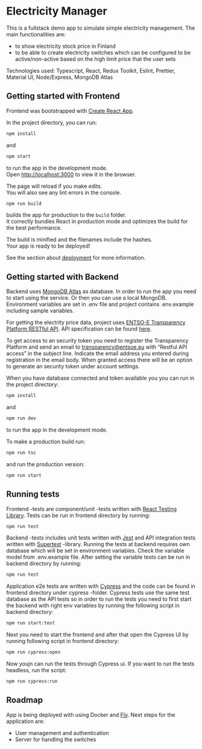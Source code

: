 # Electricity Manager

This is a fullstack demo app to simulate simple electricity management. The main functionalities are:

- to show electricity stock price in Finland
- to be able to create electricity switches which can be configured to be active/non-active based on the high limit price that the user sets

Technologies used: Typescript, React, Redux Toolkit, Eslint, Prettier, Material UI, Node/Express, MongoDB Atlas

## Getting started with Frontend

Frontend was bootstrapped with [Create React App](https://github.com/facebook/create-react-app).

In the project directory, you can run:

```bash
npm install
```

and

```bash
npm start
```

to run the app in the development mode.\
Open [http://localhost:3000](http://localhost:3000) to view it in the browser.

The page will reload if you make edits.\
You will also see any lint errors in the console.

```bash
npm run build
```

builds the app for production to the `build` folder.\
It correctly bundles React in production mode and optimizes the build for the best performance.

The build is minified and the filenames include the hashes.\
Your app is ready to be deployed!

See the section about [deployment](https://facebook.github.io/create-react-app/docs/deployment) for more information.

## Getting started with Backend

Backend uses [MongoDB Atlas](https://www.mongodb.com/atlas/database) as database. In order to run the app you need to start using the service. Or then you can use a local MongoDB. Environment variables are set in .env file and project contains .env.example including sample variables.

For getting the electrity price data, project uses [ENTSO-E Transparency Platform RESTful API](https://transparency.entsoe.eu/). API specification can be found [here](https://transparency.entsoe.eu/content/static_content/Static%20content/web%20api/Guide.html).

To get access to an security token you need to register the Transparency Platform and send an email to transparency@entsoe.eu with “Restful API access” in the subject line. Indicate the email address you entered during registration in the email body. When granted access there will be an option to generate an security token under account settings.

When you have database connected and token available you you can run in the project directory:

```bash
npm install
```

and

```bash
npm run dev
```

to run the app in the development mode.

To make a production build run:

```bash
npm run tsc
```

and run the production version:

```bash
npm run start
```

## Running tests

Frontend -tests are component/unit -tests written with [React Testing Library](https://testing-library.com/docs/react-testing-library/intro/). Tests can be run in frontend directory by running:

```bash
npm run test
```

Backend -tests includes unit tests written with [Jest](https://jestjs.io/) and API integration tests written with [Supertest](https://www.npmjs.com/package/supertest) -library. Running the tests at backend requires own database which will be set in environment variables. Check the variable model from .env.example file. After setting the variable tests can be run in backend directory by running:

```bash
npm run test
```

Application e2e tests are written with [Cypress](https://www.cypress.io/) and the code can be found in frontend directory under cypress -folder. Cypress tests use the same test database as the API tests so in order to run the tests you need to first start the backend with right env variables by running the following script in backend directory:

```bash
npm run start:test
```

Next you need to start the frontend and after that open the Cypress UI by running following script in frontend directory:

```bash
npm run cypress:open
```

Now youjn can run the tests through Cypress ui. If you want to run the tests headless, run the script:

```bash
npm run cypress:run
```

## Roadmap

App is being deployed with using Docker and [Fly](https://fly.io/). Next steps for the application are:

- User management and authentication
- Server for handling the switches
